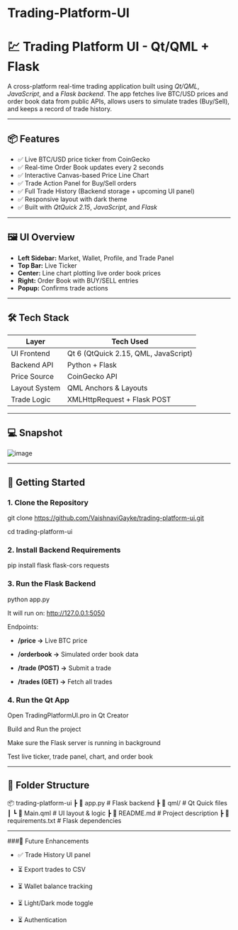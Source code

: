 # Trading-Platform-UI

# 💹 Trading Platform UI - Qt/QML + Flask

A cross-platform real-time trading application built using *Qt/QML*, *JavaScript*, and a *Flask backend*. The app fetches live BTC/USD prices and order book data from public APIs, allows users to simulate trades (Buy/Sell), and keeps a record of trade history.

---

## 📦 Features

- ✅ Live BTC/USD price ticker from CoinGecko
- ✅ Real-time Order Book updates every 2 seconds
- ✅ Interactive Canvas-based Price Line Chart
- ✅ Trade Action Panel for Buy/Sell orders
- ✅ Full Trade History (Backend storage + upcoming UI panel)
- ✅ Responsive layout with dark theme
- ✅ Built with *QtQuick 2.15*, *JavaScript*, and *Flask*

---

## 🖼️ UI Overview

- **Left Sidebar:** Market, Wallet, Profile, and Trade Panel
- **Top Bar:** Live Ticker
- **Center:** Line chart plotting live order book prices
- **Right:** Order Book with BUY/SELL entries
- **Popup:** Confirms trade actions

---

## 🛠️ Tech Stack

| Layer | Tech Used |
|-------|-----------|
| UI Frontend | Qt 6 (QtQuick 2.15, QML, JavaScript) |
| Backend API | Python + Flask |
| Price Source | CoinGecko API |
| Layout System | QML Anchors & Layouts |
| Trade Logic | XMLHttpRequest + Flask POST |

---

## 💻 Snapshot

![image](https://github.com/user-attachments/assets/360a93c9-f839-45d1-8d2f-f38fe8d6d504)

---

## 🚀 Getting Started

### 1. Clone the Repository
git clone https://github.com/VaishnaviGayke/trading-platform-ui.git

cd trading-platform-ui

### 2. Install Backend Requirements
pip install flask flask-cors requests

### 3. Run the Flask Backend
python app.py

It will run on: http://127.0.0.1:5050

Endpoints:

- **/price →** Live BTC price

- **/orderbook →** Simulated order book data

- **/trade (POST) →** Submit a trade

- **/trades (GET) →** Fetch all trades

### 4. Run the Qt App
Open TradingPlatformUI.pro in Qt Creator

Build and Run the project

Make sure the Flask server is running in background

Test live ticker, trade panel, chart, and order book

---

## 📁 Folder Structure

📦 trading-platform-ui
┣ 📄 app.py                 # Flask backend
┣ 📁 qml/                   # Qt Quick files
┃ ┗ 📄 Main.qml             # UI layout & logic
┣ 📄 README.md              # Project description
┣ 📄 requirements.txt       # Flask dependencies

---
###🧠 Future Enhancements
- ✅ Trade History UI panel

- ⏳ Export trades to CSV

- ⏳ Wallet balance tracking

- ⏳ Light/Dark mode toggle

- ⏳ Authentication

